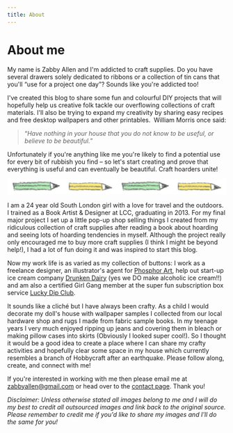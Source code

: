 ```yaml
---
title: About
---
```

# About me

My name is Zabby Allen and I'm addicted to craft supplies. Do you have several drawers solely dedicated to ribbons or a collection of tin cans that you'll “use for a project one day”? Sounds like you're addicted too! 

I've created this blog to share some fun and colourful DIY projects that will hopefully help us creative folk tackle our overflowing collections of craft materials. I'll also be trying to expand my creativity by sharing easy recipes and free desktop wallpapers and other printables.
​
William Morris once said:
>“_Have nothing in your house that you do not know to be useful, or believe to be beautiful._” 

Unfortunately if you're anything like me you're likely to find a potential use for every bit of rubbish you find – so let's start creating and prove that everything is useful and can eventually be beautiful. Craft hoarders unite! 




![------------------------](../images/hr-pencils.jpg)
​

I am a 24 year old South London girl with a love for travel and the outdoors. I trained as a Book Artist & Designer at LCC, graduating in 2013. For my final major project I set up a little pop-up shop selling things I created from my ridiculous collection of craft supplies after reading a book about hoarding and seeing lots of hoarding tendencies in myself. Although the project really only encouraged me to buy more craft supplies (I think I might be beyond help!), I had a lot of fun doing it and was inspired to start this blog.

Now my work life is as varied as my collection of buttons: I work as a freelance designer, an illustrator's agent for [Phosphor Art](http://www.phosphorart.com/), help out start-up ice cream company [Drunken Dairy](http://drunkendairy.co.uk) (yes we DO make alcoholic ice cream!!) and am also a certified Girl Gang member at the super fun subscription box service [Lucky Dip Club](http://www.luckydipclub.com).

It sounds like a cliché but I have always been crafty. As a child I would decorate my doll's house with wallpaper samples I collected from our local hardware shop and rugs I made from fabric sample books. In my teenage years I very much enjoyed ripping up jeans and covering them in bleach or making pillow cases into skirts (Obviously I looked super cool!). So I thought it would be a good idea to create a place where I can share my crafty activities and hopefully clear some space in my house which currently resembles a branch of Hobbycraft after an earthquake. Please follow along, create, and connect with me! 

If you're interested in working with me then please email me at zabbyallen@gmail.com or head over to the [contact page](/contact). Thank you! 

_Disclaimer: Unless otherwise stated all images belong to me and I will do my best to credit all outsourced images and link back to the original source. Please remember to credit me if you'd like to share my images and I'll do the same for you!_ 